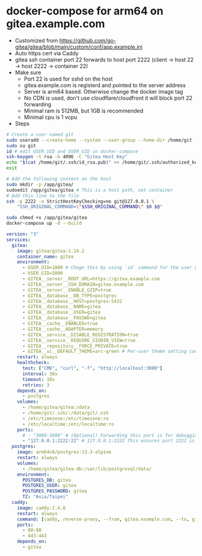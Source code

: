 docker-compose for arm64 on gitea.example.com
=====
* Customized from https://github.com/go-gitea/gitea/blob/main/custom/conf/app.example.ini
* Auto https cert via Caddy
* gitea ssh container port 22 forwards to host port 2222 (client -> host 22 -> host 2222 -> container 22)
* Make sure
  * Port 22 is used for sshd on the host
  * gitea.example.com is registerd and pointed to the server address
  * Server is arm64 based. Otherwise change the docker image tag
  * No CDN is used, don't use cloudflare/cloudfront it will block port 22 forwarding
  * Minimal ram is 512MB, but 1GB is recommended
  * Minimal cpu is 1 vcpu
* Steps
```sh
# Create a user named git
sudo useradd --create-home --system --user-group --home-dir /home/git --shell /bin/bash git
sudo su git
id # edit USER_UID and USER_GID in docker-compose
ssh-keygen -t rsa -b 4096 -C "Gitea Host Key"
echo "$(cat /home/git/.ssh/id_rsa.pub)" >> /home/git/.ssh/authorized_keys
exit

# Add the following content on the host
sudo mkdir -p /app/gitea/
sudoedit /app/gitea/gitea # This is a host path, not container
# Add this line to the file
ssh -p 2222 -o StrictHostKeyChecking=no git@127.0.0.1 \
    "SSH_ORIGINAL_COMMAND=\"$SSH_ORIGINAL_COMMAND\" $0 $@"

sudo chmod +x /app/gitea/gitea
docker-compose up -d --build
```

```yaml
version: "3"
services:
  gitea:
    image: gitea/gitea:1.14.2
    container_name: gitea
    environment:
      - USER_UID=1000 # Chage this by using `id` command for the user git
      - USER_GID=1000
      - GITEA__server__ROOT_URL=https://gitea.example.com
      - GITEA__server__SSH_DOMAIN=gitea.example.com
      - GITEA__server__ENABLE_GZIP=true
      - GITEA__database__DB_TYPE=postgres
      - GITEA__database__HOST=postgres:5432
      - GITEA__database__NAME=gitea
      - GITEA__database__USER=gitea
      - GITEA__database__PASSWD=gitea
      - GITEA__cache__ENABLED=true
      - GITEA__cache__ADAPTER=memory
      - GITEA__service__DISABLE_REGISTRATION=true
      - GITEA__service__REQUIRE_SIGNIN_VIEW=true
      - GITEA__repository__FORCE_PRIVATE=true
      - GITEA__ui__DEFAULT_THEME=arc-green # Per-user theme setting can be found Settings -> Account -> Select default theme
    restart: always
    healthcheck:
      test: ["CMD", "curl", "-f", "http://localhost:3000"]
      interval: 30s
      timeout: 10s
      retries: 3
    depends_on:
      - postgres
    volumes:
      - /home/gitea/gitea:/data
      - /home/git/.ssh/:/data/git/.ssh
      - /etc/timezone:/etc/timezone:ro
      - /etc/localtime:/etc/localtime:ro
    ports:
      # - "3000:3000" # (Optional) Forwarding this port is for debugging purposes only, Caddy uses docker network to access it
      - "127.0.0.1:2222:22" # 127.0.0.1:2222 This ensures port 2222 is not avaialbe from public internet
  postgres:
    image: arm64v8/postgres:13.3-alpine
    restart: always
    volumes:
      - /home/gitea/gitea-db:/var/lib/postgresql/data/
    environment:
      POSTGRES_DB: gitea
      POSTGRES_USER: gitea
      POSTGRES_PASSWORD: gitea
      TZ: "Asia/Taipei"
  caddy:
    image: caddy:2.4.0
    restart: always
    command: [caddy, reverse-proxy, --from, gitea.example.com, --to, gitea:3000]
    ports:
      - 80:80
      - 443:443
    depends_on:
      - gitea
```
